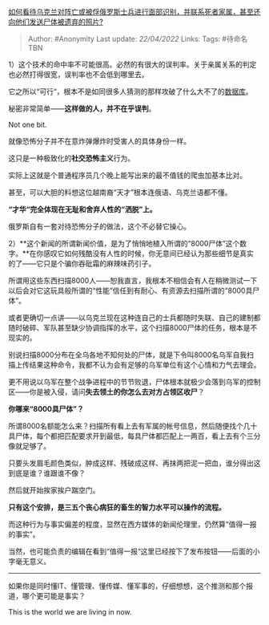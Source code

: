 [如何看待乌克兰对阵亡或被俘俄罗斯士兵进行面部识别，并联系死者家属，甚至还向他们发送尸体被遗弃的照片?](https://www.zhihu.com/question/528698055/answer/2449682547)

> Author: #Anonymity 
Last update: *22/04/2022* 
Links: 
Tags: #待命名TBN 

1）这个技术的命中率不可能很高。必然的有很大的误判率。关于亲属关系的判定也必然打得很宽，误判率也不会低到哪里去。

它之所以“可行“，根本不是如同很多人猜测的那样攻破了什么大不了的[数据库](https://www.zhihu.com/search?q=%E6%95%B0%E6%8D%AE%E5%BA%93&search_source=Entity&hybrid_search_source=Entity&hybrid_search_extra=%7B%22sourceType%22%3A%22answer%22%2C%22sourceId%22%3A2449682547%7D)。

秘密非常简单——**这样做的人，并不在乎误判**。

Not one bit.

就像恐怖分子并不在意炸弹爆炸时受害人的具体身份一样。

这只是一种极致化的**社交恐怖主义**行为。

实际上这就是个普通程序员几个晚上能写出来的最不值钱的爬虫加基本比对。

甚至，可以大胆的料想这位越南裔“天才”根本连俄语、乌克兰语都不懂。

**“才华“完全体现在无耻和舍弃人性的“洒脱”上。**

俄罗斯自有一套对待恐怖分子的做法，这个不必替它操心。

  

2）**这个新闻的所谓新闻价值，是为了悄悄地植入所谓的“8000尸体”这个数字。**在你感叹它如何残酷没有人性的时候，你无意间已经认为那些细节是真实的了——它只是个骗你吞砒霜的麻辣味药引子。

所谓用这些东西扫描8000人——恕我直言，我根本不相信会有人在稍微测试一下以后会对它这玩具般所谓的“性能”信任到有耐心、有资源去扫描所谓的“8000具尸体”。

或者更确切一点讲——以乌克兰现在这种连自己的士兵都随时失联、自己的建制都随时破碎、军队甚至缺少协调指挥的水平，这个扫描8000尸体的任务，根本是不现实的。

别说扫描8000分布在全乌各地不知何处的尸体，就是下令叫8000名乌军自我扫描上传结果这种命令，我都不认为会有足够的乌军单位有这个心情和力气去理会。

更不用说以乌军在整个战争进程中的节节败退，尸体根本就极少会落到乌军的控制区——你是被入侵，请问**失去领土的你怎么去对方占领区收尸**？

**你哪来“8000具尸体”？**

所谓8000名额能怎么来？扫描所有看上去有军属的帐号信息，然后随便找个几十具尸体，每个都把匹配要求开到最低，每具尸体都匹配上一两百，看上去有个三分像就足够了。

只要头发眉毛颜色类似，肿成这样、残破成这样、再抹两把泥一把血，谁分得出这到底是谁？谁跟谁不像？

然后就开始挨家挨户踹空门。

**只有这个安排，是三五个丧心病狂的畜生的智力水平可以操作的流程。**

而这种行为与事实偏差的程度，显然在西方媒体的新闻伦理里，仍然算“值得一报的事实”。

当然，也可能负责的编辑在看到“值得一报“这里已经按下了发布按钮——后面的小字毫无意义。

---

如果你是同时懂IT、懂管理、懂传媒、懂军事的，仔细想想，这个推测和那个报道，哪个更可能是事实？

This is the world we are living in now.